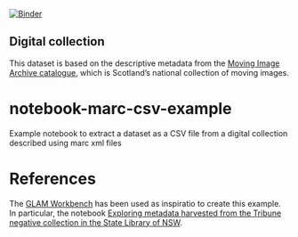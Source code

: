 [![Binder](https://mybinder.org/badge_logo.svg)](https://mybinder.org/v2/gh/hibernator11/notebook-marc-csv-example/master)

## Digital collection 
This dataset is based on the descriptive metadata from the [Moving Image Archive catalogue](https://data.nls.uk/data/metadata-collections/moving-image-archive/), which is Scotland’s national collection of moving images.

# notebook-marc-csv-example
Example notebook to extract a dataset as a CSV file from a digital collection described using marc xml files

# References
The [GLAM Workbench](https://glam-workbench.github.io/) has been used as inspiratio to create this example. In particular, the notebook [Exploring metadata harvested from the Tribune negative collection in the State Library of NSW](https://nbviewer.jupyter.org/github/GLAM-Workbench/ozglam-data-records-of-resistance/blob/master/Exploring-Tribune-negatives-metadata.ipynb).